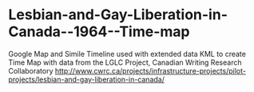 Lesbian-and-Gay-Liberation-in-Canada--1964--Time-map
====================================================

Google Map and Simile Timeline used with extended data KML to create Time Map with data from the LGLC Project, Canadian Writing Research Collaboratory
http://www.cwrc.ca/projects/infrastructure-projects/pilot-projects/lesbian-and-gay-liberation-in-canada/
